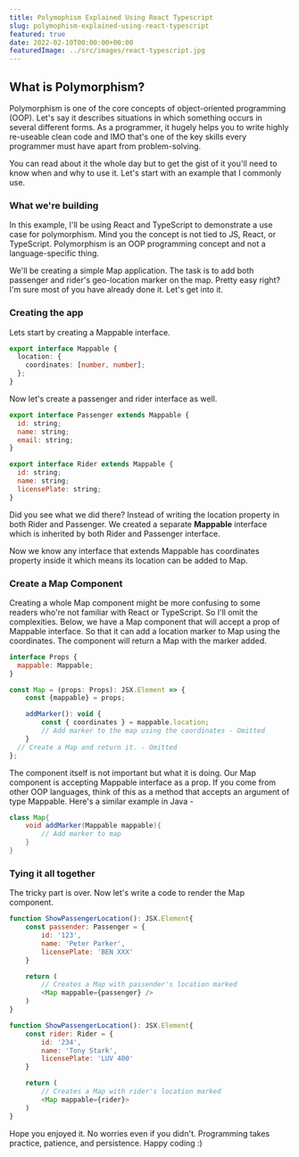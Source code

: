 ```yaml
---
title: Polymophism Explained Using React Typescript
slug: polymophism-explained-using-react-typescript
featured: true
date: 2022-02-10T00:00:00+00:00
featuredImage: ../src/images/react-typescript.jpg
---
```


## What is Polymorphism?

Polymorphism is one of the core concepts of object-oriented programming (OOP). Let's say it describes situations in which something occurs in several different forms. As a programmer, it hugely helps you to write highly re-useable clean code and IMO that's one of the key skills every programmer must have apart from problem-solving.

You can read about it the whole day but to get the gist of it you'll need to know when and why to use it. Let's start with an example that I commonly use.

### What we're building

In this example, I'll be using React and TypeScript to demonstrate a use case for polymorphism. Mind you the concept is not tied to JS, React, or TypeScript. Polymorphism is an OOP programming concept and not a language-specific thing.

We'll be creating a simple Map application. The task is to add both passenger and rider's geo-location marker on the map. Pretty easy right? I'm sure most of you have already done it. Let's get into it.

### Creating the app

Lets start by creating a Mappable interface.

```typescript
export interface Mappable {
  location: {
    coordinates: [number, number];
  };
}
```

Now let's create a passenger and rider interface as well.

```javascript
export interface Passenger extends Mappable {
  id: string;
  name: string;
  email: string;
}

export interface Rider extends Mappable {
  id: string;
  name: string;
  licensePlate: string;
}
```

Did you see what we did there? Instead of writing the location property in both Rider and Passenger. We created a separate **Mappable** interface which is inherited by both Rider and Passenger interface.

Now we know any interface that extends Mappable has coordinates property inside it which means its location can be added to Map.

### Create a Map Component

Creating a whole Map component might be more confusing to some readers who're not familiar with React or TypeScript. So I'll omit the complexities. Below, we have a Map component that will accept a prop of Mappable interface. So that it can add a location marker to Map using the coordinates. The component will return a Map with the marker added.

```javascript
interface Props {
  mappable: Mappable;
}

const Map = (props: Props): JSX.Element => {
    const {mappable} = props;

    addMarker(): void {
        const { coordinates } = mappable.location;
        // Add marker to the map using the coordinates - Omitted
    }
  // Create a Map and return it. - Omitted
};
```

The component itself is not important but what it is doing. Our Map component is accepting Mappable interface as a prop. If you come from other OOP languages, think of this as a method that accepts an argument of type Mappable. Here's a similar example in Java -

```java
class Map{
    void addMarker(Mappable mappable){
        // Add marker to map
    }
}
```

### Tying it all together

The tricky part is over. Now let's write a code to render the Map component.

```javascript
function ShowPassengerLocation(): JSX.Element{
    const passender: Passenger = {
        id: '123',
        name: 'Peter Parker',
        licensePlate: 'BEN XXX'
    }

    return (
        // Creates a Map with passender's location marked
        <Map mappable={passenger} />
    )
}

function ShowPassengerLocation(): JSX.Element{
    const rider: Rider = {
        id: '234',
        name: 'Tony Stark',
        licensePlate: 'LUV 400'
    }

    return (
        // Creates a Map with rider's location marked
        <Map mappable={rider}>
    )
}
```

Hope you enjoyed it. No worries even if you didn't. Programming takes practice, patience, and persistence. Happy coding :)
